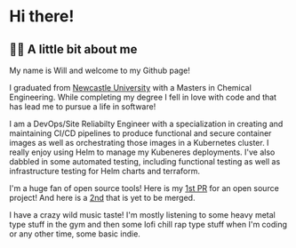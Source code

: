 # Hi there!

## 👨‍💻 A little bit about me

My name is Will and welcome to my Github page!

I graduated from [Newcastle University](https://www.ncl.ac.uk/) with a Masters in Chemical Engineering. While completing my degree I fell in love with code and that has lead me to pursue a life in software!

I am a DevOps/Site Reliabilty Engineer with a specialization in creating and maintaining CI/CD pipelines to produce functional and secure container images as well as orchestrating those images in a Kubernetes cluster. I really enjoy using Helm to manage my Kubeneres deployments. 
I've also dabbled in some automated testing, including functional testing as well as infrastructure testing for Helm charts and terraform.

I'm a huge fan of open source tools! Here is my [1st PR](https://github.com/bitnami/containers/pull/55562) for an open source project! And here is a [2nd](https://github.com/bitnami/charts/pull/23388) that is yet to be merged.

I have a crazy wild music taste! I'm mostly listening to some heavy metal type stuff in the gym and then some lofi chill rap type stuff when I'm coding or any other time, some basic indie.

